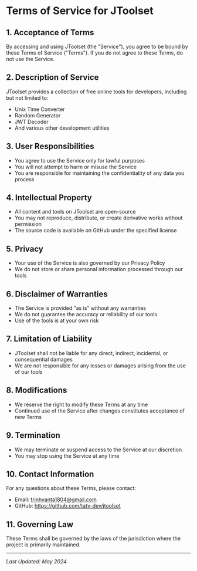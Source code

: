 # Terms of Service for JToolset

## 1. Acceptance of Terms

By accessing and using JToolset (the "Service"), you agree to be bound by these Terms of Service ("Terms"). If you do not agree to these Terms, do not use the Service.

## 2. Description of Service

JToolset provides a collection of free online tools for developers, including but not limited to:
- Unix Time Converter
- Random Generator
- JWT Decoder
- And various other development utilities

## 3. User Responsibilities

- You agree to use the Service only for lawful purposes
- You will not attempt to harm or misuse the Service
- You are responsible for maintaining the confidentiality of any data you process

## 4. Intellectual Property

- All content and tools on JToolset are open-source
- You may not reproduce, distribute, or create derivative works without permission
- The source code is available on GitHub under the specified license

## 5. Privacy

- Your use of the Service is also governed by our Privacy Policy
- We do not store or share personal information processed through our tools

## 6. Disclaimer of Warranties

- The Service is provided "as is" without any warranties
- We do not guarantee the accuracy or reliability of our tools
- Use of the tools is at your own risk

## 7. Limitation of Liability

- JToolset shall not be liable for any direct, indirect, incidental, or consequential damages
- We are not responsible for any losses or damages arising from the use of our tools

## 8. Modifications

- We reserve the right to modify these Terms at any time
- Continued use of the Service after changes constitutes acceptance of new Terms

## 9. Termination

- We may terminate or suspend access to the Service at our discretion
- You may stop using the Service at any time

## 10. Contact Information

For any questions about these Terms, please contact:
- Email: trinhvanta1804@gmail.com
- GitHub: https://github.com/tatv-dev/jtoolset

## 11. Governing Law

These Terms shall be governed by the laws of the jurisdiction where the project is primarily maintained.

---

*Last Updated: May 2024*